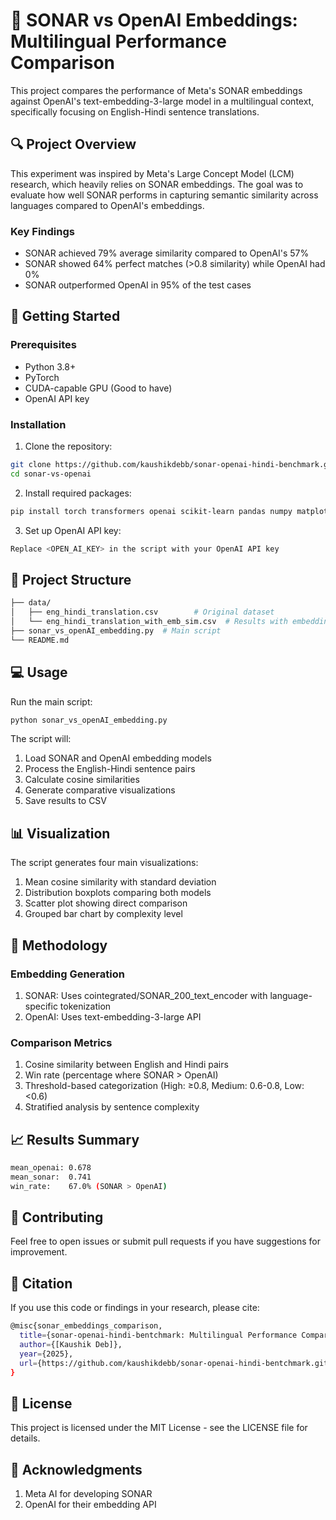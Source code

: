 # 🧠 SONAR vs OpenAI Embeddings: Multilingual Performance Comparison

This project compares the performance of Meta's SONAR embeddings against OpenAI's text-embedding-3-large model in a multilingual context, specifically focusing on English-Hindi sentence translations.

## 🔍 Project Overview

This experiment was inspired by Meta's Large Concept Model (LCM) research, which heavily relies on SONAR embeddings. The goal was to evaluate how well SONAR performs in capturing semantic similarity across languages compared to OpenAI's embeddings.

### Key Findings
- SONAR achieved 79% average similarity compared to OpenAI's 57%
- SONAR showed 64% perfect matches (>0.8 similarity) while OpenAI had 0%
- SONAR outperformed OpenAI in 95% of the test cases

## 🚀 Getting Started

### Prerequisites
- Python 3.8+
- PyTorch
- CUDA-capable GPU (Good to have)
- OpenAI API key

### Installation

1. Clone the repository:
```bash
git clone https://github.com/kaushikdebb/sonar-openai-hindi-benchmark.git
cd sonar-vs-openai
```


2. Install required packages:
```bash
pip install torch transformers openai scikit-learn pandas numpy matplotlib
```

3. Set up OpenAI API key:
 ``` bash  
 Replace <OPEN_AI_KEY> in the script with your OpenAI API key
```
 

## 📁 Project Structure

``` bash
├── data/
│   ├── eng_hindi_translation.csv        # Original dataset
│   └── eng_hindi_translation_with_emb_sim.csv  # Results with embeddings
├── sonar_vs_openAI_embedding.py  # Main script
└── README.md
```

## 💻 Usage
Run the main script:
``` bash
python sonar_vs_openAI_embedding.py
```

The script will:

1. Load SONAR and OpenAI embedding models
2. Process the English-Hindi sentence pairs
3. Calculate cosine similarities
4. Generate comparative visualizations
5. Save results to CSV

## 📊 Visualization
The script generates four main visualizations:

1. Mean cosine similarity with standard deviation
2. Distribution boxplots comparing both models
3. Scatter plot showing direct comparison
4. Grouped bar chart by complexity level

## 🔧 Methodology

### Embedding Generation

1. SONAR: Uses cointegrated/SONAR_200_text_encoder with language-specific tokenization
2. OpenAI: Uses text-embedding-3-large API

### Comparison Metrics

1. Cosine similarity between English and Hindi pairs
2. Win rate (percentage where SONAR > OpenAI)
3. Threshold-based categorization (High: ≥0.8, Medium: 0.6-0.8, Low: <0.6)
4. Stratified analysis by sentence complexity

## 📈 Results Summary

``` bash 
mean_openai: 0.678
mean_sonar:  0.741
win_rate:    67.0% (SONAR > OpenAI)
```

## 🤝 Contributing
Feel free to open issues or submit pull requests if you have suggestions for improvement.

## 📝 Citation
If you use this code or findings in your research, please cite:

``` bash
@misc{sonar_embeddings_comparison,
  title={sonar-openai-hindi-bentchmark: Multilingual Performance Comparison},
  author={[Kaushik Deb]},
  year={2025},
  url={https://github.com/kaushikdebb/sonar-openai-hindi-bentchmark.git}
}
```

## 📄 License
This project is licensed under the MIT License - see the LICENSE file for details.

## 🙏 Acknowledgments
1. Meta AI for developing SONAR
2. OpenAI for their embedding API






